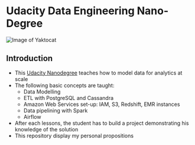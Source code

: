 # Udacity Data Engineering Nano-Degree
![Image of Yaktocat](https://octodex.github.com/images/yaktocat.png)

## Introduction
- This [Udacity Nanodegree](https://www.udacity.com/course/data-engineer-nanodegree--nd027) teaches how to model data for analytics at scale
- The following basic concepts are taught:
    - Data Modelling
    - ETL with PostgreSQL and Cassandra
    - Amazon Web Services set-up: IAM, S3, Redshift, EMR instances
    - Data pipelining with Spark
    - Airflow
- After each lessons, the student has to build a project demonstrating his knowledge of the solution
- This repository display my personal propositions

